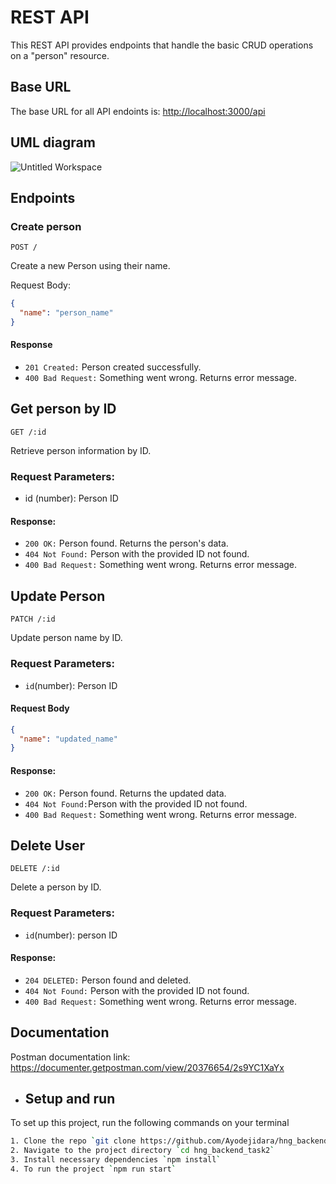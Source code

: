 <h1>REST API</h1>
<div>This REST API provides endpoints that handle the basic CRUD operations on a "person" resource.</div>

<h2>Base URL</h2>
<div>The base URL for all API endoints is: <a href= "http://localhost:3000"> http://localhost:3000/api </a> </div>

## UML diagram
![Untitled Workspace](https://github.com/Ayodejidara/hng_backend_task2/assets/82909511/dea08ee2-a80c-4c0c-b620-84b0518e7544)

## Endpoints

### Create person

```
POST /
```

Create a new Person using their name.

Request Body:


```json
{
  "name": "person_name"
}

```
#### Response

* `201 Created:` Person created successfully.
* `400 Bad Request:` Something went wrong. Returns error message.

## Get person by ID

```
GET /:id
```

Retrieve person information by ID.

### Request Parameters:

* id (number): Person ID
  
#### Response: 


* `200 OK:` Person found. Returns the person's data.
* `404 Not Found:` Person with the provided ID not found.
* `400 Bad Request:` Something went wrong. Returns error message.


## Update Person

```  
PATCH /:id
 ```

Update person name by ID.

### Request Parameters:

* `id`(number): Person ID

#### Request Body

```json
{
  "name": "updated_name"
}
```

#### Response: 


* `200 OK:` Person found. Returns the updated data.
* `404 Not Found:`Person with the provided ID not found.
* `400 Bad Request:` Something went wrong. Returns error message.



## Delete User

```
DELETE /:id
```

Delete a person by ID.

### Request Parameters:

* `id`(number): person ID

#### Response: 


* `204 DELETED:` Person found and deleted.
* `404 Not Found:` Person with the provided ID not found.
* `400 Bad Request:` Something went wrong. Returns error message.

## Documentation

Postman documentation link: https://documenter.getpostman.com/view/20376654/2s9YC1XaYx

* ## Setup and run
To set up this project, run the following commands on your terminal
```bash
1. Clone the repo `git clone https://github.com/Ayodejidara/hng_backend_task2.git` 
2. Navigate to the project directory `cd hng_backend_task2`
3. Install necessary dependencies `npm install`
4. To run the project `npm run start`

